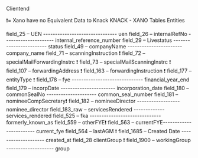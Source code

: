Clientend

❗️= Xano have no Equivalent Data to Knack
KNACK - XANO Tables Entities

field_25 – UEN ------------------------------- uen
field_26 – internalRefNo --------------------- internal_reference_number
field_29 – Livestatus ------------------------ status
field_49 – companyName ----------------------- company_name
field_71 – scanningInstruction ❗️
field_72 – specialMailForwardingInstrc ❗️
field_73 – specialMailScanningInstrc ❗️
field_107 – forwardingAddress ❗️
field_163 – forwardingInstruction ❗️
field_177 – entityType ❗️
field_178 – fye ------------------------------ financial_year_end
field_179 – incorpDate ----------------------- incorporation_date
field_180 – commonSealNo --------------------- common_seal_number
field_181 – nomineeCompSecretary❗️
field_182 – nomineeDirector ------------------ nominee_director
field_183_raw – servicesRendered ------------- services_rendered
field_525 – fka ------------------------------ formerly_known_as
field_559 – otherFYE❗️
field_563 – currentFYE------------------------ current_fye
field_564 – lastAGM ❗️
field_1685 – Created Date -------------------- created_at
field_28 clientGroup ❗️
field_1900 – workingGroup -------------------- group
